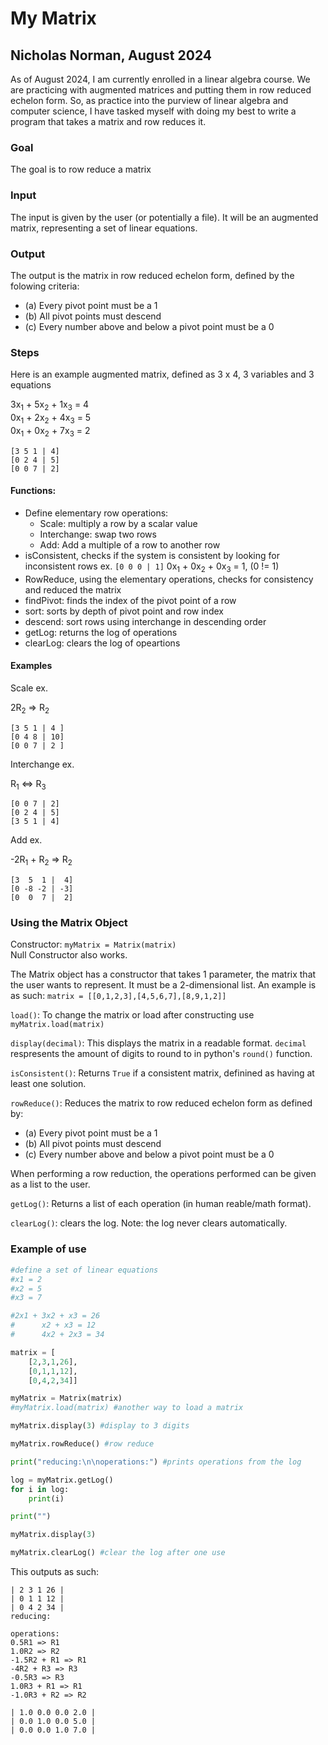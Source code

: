 # My Matrix

## Nicholas Norman, August 2024

As of August 2024, I am currently enrolled in a linear algebra course. We are practicing with augmented matrices and putting them in row reduced echelon form. So, as practice into the purview of linear algebra and computer science, I have tasked myself with doing my best to write a program that takes a matrix and row reduces it.

### Goal

The goal is to row reduce a matrix

### Input

The input is given by the user (or potentially a file). It will be an augmented matrix, representing a set of linear equations.

### Output

The output is the matrix in row reduced echelon form, defined by the folowing criteria:

* (a) Every pivot point must be a 1
* (b) All pivot points must descend
* (c) Every number above and below a pivot point must be a 0

### Steps

Here is an example augmented matrix, defined as 3 x 4, 3 variables and 3 equations

3x<sub>1</sub> + 5x<sub>2</sub> + 1x<sub>3</sub> = 4<br>
0x<sub>1</sub> + 2x<sub>2</sub> + 4x<sub>3</sub> = 5<br>
0x<sub>1</sub> + 0x<sub>2</sub> + 7x<sub>3</sub> = 2
```
[3 5 1 | 4]
[0 2 4 | 5]
[0 0 7 | 2]
```

#### Functions:

* Define elementary row operations:
    * Scale: multiply a row by a scalar value
    * Interchange: swap two rows
    * Add: Add a multiple of a row to another row
* isConsistent, checks if the system is consistent by looking for inconsistent rows ex. `[0 0 0 | 1]` 0x<sub>1</sub> + 0x<sub>2</sub> + 0x<sub>3</sub> = 1, (0 != 1)
* RowReduce, using the elementary operations, checks for consistency and reduced the matrix
* findPivot: finds the index of the pivot point of a row
* sort: sorts by depth of pivot point and row index
* descend: sort rows using interchange in descending order
* getLog: returns the log of operations
* clearLog: clears the log of opeartions

#### Examples

Scale ex.

2R<sub>2</sub> => R<sub>2</sub>
```
[3 5 1 | 4 ]
[0 4 8 | 10]
[0 0 7 | 2 ]
```
Interchange ex.

R<sub>1</sub> <=> R<sub>3</sub>
```
[0 0 7 | 2]
[0 2 4 | 5]
[3 5 1 | 4]
```
Add ex.

-2R<sub>1</sub> + R<sub>2</sub> => R<sub>2</sub>
```
[3  5  1 |  4]
[0 -8 -2 | -3]
[0  0  7 |  2]
```

### Using the Matrix Object

Constructor: `myMatrix = Matrix(matrix)`<br>
Null Constructor also works.

The Matrix object has a constructor that takes 1 parameter, the matrix that the user wants to represent. It must be a 2-dimensional list. An example is as such: `matrix = [[0,1,2,3],[4,5,6,7],[8,9,1,2]]`

`load()`: To change the matrix or load after constructing use `myMatrix.load(matrix)`

`display(decimal)`: This displays the matrix in a readable format. `decimal` respresents the amount of digits to round to in python's `round()` function.

`isConsistent()`: Returns `True` if a consistent matrix, definined as having at least one solution.

`rowReduce()`: Reduces the matrix to row reduced echelon form as defined by:

* (a) Every pivot point must be a 1
* (b) All pivot points must descend
* (c) Every number above and below a pivot point must be a 0

When performing a row reduction, the operations performed can be given as a list to the user.

`getLog()`: Returns a list of each operation (in human reable/math format).

`clearLog()`: clears the log. Note: the log never clears automatically.

### Example of use

```py
#define a set of linear equations
#x1 = 2
#x2 = 5
#x3 = 7

#2x1 + 3x2 + x3 = 26
#      x2 + x3 = 12
#      4x2 + 2x3 = 34

matrix = [
    [2,3,1,26],
    [0,1,1,12],
    [0,4,2,34]]

myMatrix = Matrix(matrix)
#myMatrix.load(matrix) #another way to load a matrix

myMatrix.display(3) #display to 3 digits

myMatrix.rowReduce() #row reduce

print("reducing:\n\noperations:") #prints operations from the log

log = myMatrix.getLog()
for i in log:
    print(i)

print("")

myMatrix.display(3)

myMatrix.clearLog() #clear the log after one use
```

This outputs as such:

```
| 2 3 1 26 |
| 0 1 1 12 |
| 0 4 2 34 |
reducing:

operations:
0.5R1 => R1
1.0R2 => R2
-1.5R2 + R1 => R1
-4R2 + R3 => R3
-0.5R3 => R3
1.0R3 + R1 => R1
-1.0R3 + R2 => R2

| 1.0 0.0 0.0 2.0 |
| 0.0 1.0 0.0 5.0 |
| 0.0 0.0 1.0 7.0 |
```
